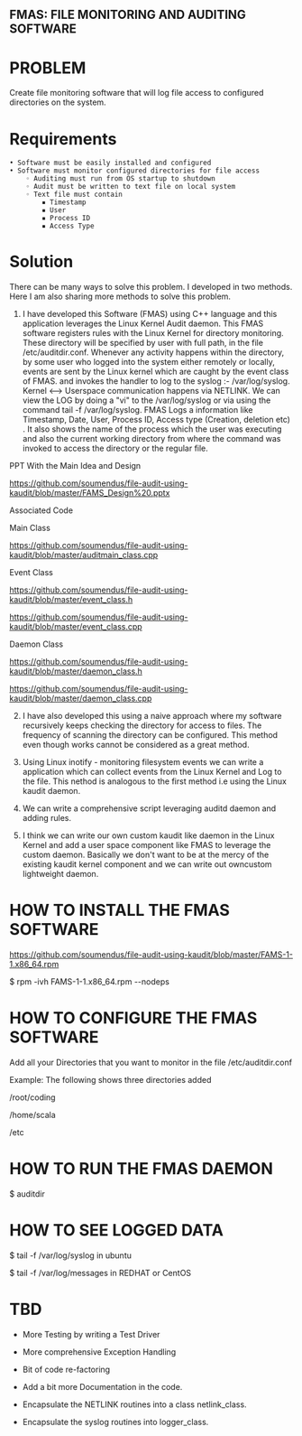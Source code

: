 ## FMAS: FILE MONITORING AND AUDITING SOFTWARE


# PROBLEM
Create file monitoring software that will log file access to configured directories on the system.

# Requirements
    • Software must be easily installed and configured
    • Software must monitor configured directories for file access 
        ◦ Auditing must run from OS startup to shutdown
        ◦ Audit must be written to text file on local system
        ◦ Text file must contain 
            ▪ Timestamp
            ▪ User
            ▪ Process ID
            ▪ Access Type
            
  # Solution
  There can be many ways to solve this problem. I developed in two methods. Here I am also sharing more methods to solve this problem.
  
  1) I have developed this Software (FMAS) using C++ language and this application leverages the Linux Kernel Audit daemon. This FMAS software registers rules with the Linux Kernel for directory monitoring. These directory will be specified by user with full path, in the file /etc/auditdir.conf. Whenever any activity happens within the directory, by some user who logged into the system either remotely or locally, events are sent by the Linux kernel which are caught by the event class of FMAS.
  and invokes the handler to log to the syslog :- /var/log/syslog. Kernel <--> Userspace communication happens via NETLINK. 
  We can view the LOG by doing a "vi" to the /var/log/syslog or via using the command tail -f /var/log/syslog. FMAS Logs a information like Timestamp, Date, User, Process ID, Access type (Creation, deletion etc) . It also shows the name of the process which the user was executing and also the current working directory from where the command was invoked to access the directory or the regular file.
  
  PPT With the Main Idea and Design
  
  https://github.com/soumendus/file-audit-using-kaudit/blob/master/FAMS_Design%20.pptx
  
  Associated Code
  
  Main Class
  
  https://github.com/soumendus/file-audit-using-kaudit/blob/master/auditmain_class.cpp
  
  Event Class
  
  https://github.com/soumendus/file-audit-using-kaudit/blob/master/event_class.h
  
  https://github.com/soumendus/file-audit-using-kaudit/blob/master/event_class.cpp
  
  Daemon Class
  
  https://github.com/soumendus/file-audit-using-kaudit/blob/master/daemon_class.h
  
  https://github.com/soumendus/file-audit-using-kaudit/blob/master/daemon_class.cpp
  
  
  
  2) I have also developed this using a naive approach where my software recursively keeps checking the directory for access to files. The frequency of scanning the directory can be configured. This method even though works cannot be considered as a great method.
  
  3) Using Linux inotify - monitoring filesystem events we can write a application which can collect events from the Linux Kernel and Log to the file. This nethod is analogous to the first method i.e using the Linux kaudit daemon.
  
  4) We can write a comprehensive script leveraging auditd daemon and adding rules.
  
  5)  I think we can write our own custom kaudit like daemon in the Linux Kernel and add a user space component like FMAS to leverage the custom daemon. Basically we don't want to be at the mercy of the existing kaudit kernel component and we can write out owncustom lightweight daemon.
  
  # HOW TO INSTALL THE FMAS SOFTWARE
  
  https://github.com/soumendus/file-audit-using-kaudit/blob/master/FAMS-1-1.x86_64.rpm
  
  $ rpm -ivh FAMS-1-1.x86_64.rpm --nodeps 
  
   # HOW TO CONFIGURE THE FMAS SOFTWARE
   
   Add all your Directories that you want to monitor in the file /etc/auditdir.conf 
   
   Example: The following shows three directories added
   
   /root/coding
   
   /home/scala
   
   /etc
   
   # HOW TO RUN THE FMAS DAEMON
   
   $ auditdir
   
   # HOW TO SEE LOGGED DATA
   
   $ tail -f /var/log/syslog in ubuntu
   
   $ tail -f /var/log/messages in REDHAT or CentOS
   
   # TBD
   
   - More Testing by writing a Test Driver
   
   - More comprehensive Exception Handling
   
   - Bit of code re-factoring
   
   - Add a bit more Documentation in the code.
   
   - Encapsulate the NETLINK routines into a class netlink_class.
   
   - Encapsulate the syslog routines into logger_class.
